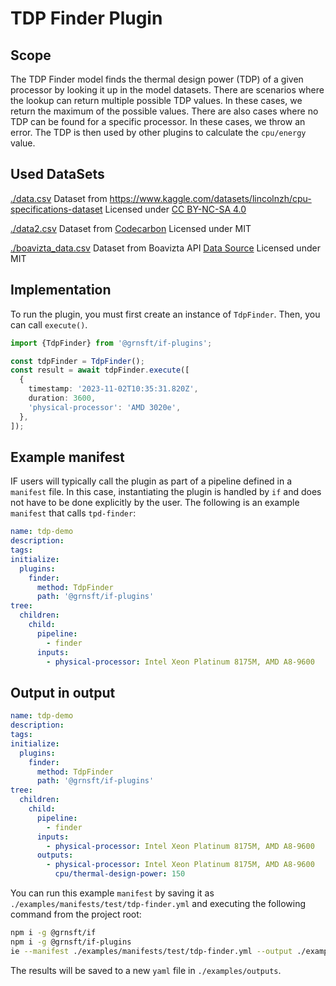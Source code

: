 # TDP Finder Plugin

## Scope

The TDP Finder model finds the thermal design power (TDP) of a given processor by looking it up in the model datasets. There are scenarios where the lookup can return multiple possible TDP values. In these cases, we return the maximum of the possible values. There are also cases where no TDP can be found for a specific processor. In these cases, we throw an error. The TDP is then used by other plugins to calculate the `cpu/energy` value.

## Used DataSets

[./data.csv](./data.csv) Dataset from https://www.kaggle.com/datasets/lincolnzh/cpu-specifications-dataset Licensed under [CC BY-NC-SA 4.0](https://creativecommons.org/licenses/by-nc-sa/4.0/)

[./data2.csv](./data2.csv) Dataset from [Codecarbon](https://github.com/mlco2/codecarbon/blob/master/codecarbon/data/hardware/cpu_power.csv) Licensed under MIT

[./boavizta_data.csv](./boavizta_data.csv) Dataset from Boavizta API [Data Source](https://github.com/Boavizta/boaviztapi/blob/main/boaviztapi/data/crowdsourcing/cpu_specs.csv) Licensed under MIT

## Implementation

To run the plugin, you must first create an instance of `TdpFinder`. Then, you can call `execute()`.

```typescript
import {TdpFinder} from '@grnsft/if-plugins';

const tdpFinder = TdpFinder();
const result = await tdpFinder.execute([
  {
    timestamp: '2023-11-02T10:35:31.820Z',
    duration: 3600,
    'physical-processor': 'AMD 3020e',
  },
]);
```

## Example manifest

IF users will typically call the plugin as part of a pipeline defined in a `manifest` file. In this case, instantiating the plugin is handled by `if` and does not have to be done explicitly by the user. The following is an example `manifest` that calls `tpd-finder`:

```yaml
name: tdp-demo
description:
tags:
initialize:
  plugins:
    finder:
      method: TdpFinder
      path: '@grnsft/if-plugins'
tree:
  children:
    child:
      pipeline:
        - finder
      inputs:
        - physical-processor: Intel Xeon Platinum 8175M, AMD A8-9600
```

## Output in output

```yaml
name: tdp-demo
description:
tags:
initialize:
  plugins:
    finder:
      method: TdpFinder
      path: '@grnsft/if-plugins'
tree:
  children:
    child:
      pipeline:
        - finder
      inputs:
        - physical-processor: Intel Xeon Platinum 8175M, AMD A8-9600
      outputs:
        - physical-processor: Intel Xeon Platinum 8175M, AMD A8-9600
          cpu/thermal-design-power: 150
```

You can run this example `manifest` by saving it as `./examples/manifests/test/tdp-finder.yml` and executing the following command from the project root:

```sh
npm i -g @grnsft/if
npm i -g @grnsft/if-plugins
ie --manifest ./examples/manifests/test/tdp-finder.yml --output ./examples/outputs/tdp-finder.yml
```

The results will be saved to a new `yaml` file in `./examples/outputs`.
